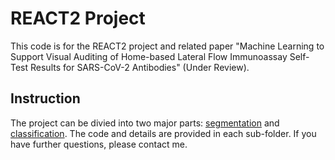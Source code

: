 # REACT2 Project
This code is for the REACT2 project and related paper "Machine Learning to Support Visual Auditing of Home-based Lateral Flow Immunoassay Self-Test Results for SARS-CoV-2 Antibodies" (Under Review).

## Instruction
The project can be divied into two major parts: [segmentation](./segmentation) and [classification](./classification). The code and details are provided in each sub-folder. If you have further questions, please contact me.

